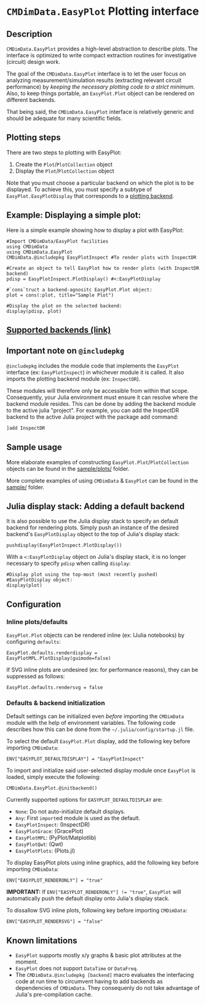 # `CMDimData.EasyPlot` Plotting interface

## Description

`CMDimData.EasyPlot` provides a high-level abstraction to describe plots.  The interface is optimized to write compact extraction routines for investigative (circuit) design work.

The goal of the `CMDimData.EasyPlot` interface is to let the user focus on analyzing measurement/simulation results (extracting relevant circuit performance) by *keeping the necessary plotting code to a strict minimum*.  Also, to keep things portable, an `EasyPlot.Plot` object can be rendered on different backends.

That being said, the `CMDimData.EasyPlot` interface is relatively generic and should be adequate for many scientific fields.

## Plotting steps

There are two steps to plotting with EasyPlot:

 1. Create the `Plot`/`PlotCollection` object
 2. Display the `Plot`/`PlotCollection` object

Note that you must choose a particular backend on which the plot is to be displayed.  To achieve this, you must specify a subtype of `EasyPlot.EasyPlotDisplay` that corresponds to a [plotting backend](EasyPlot_backends.md).

## Example: Displaying a simple plot:

Here is a simple example showing how to display a plot with EasyPlot:

	#Import CMDimData/EasyPlot facilities
	using CMDimData
	using CMDimData.EasyPlot
	CMDimData.@includepkg EasyPlotInspect #To render plots with InspectDR

	#Create an object to tell EasyPlot how to render plots (with InspectDR backend)
	pdisp = EasyPlotInspect.PlotDisplay() #<:EasyPlotDisplay

	#`cons`truct a backend-agnositc EasyPlot.Plot object:
	plot = cons(:plot, title="Sample Plot")

	#Display the plot on the selected backend:
	display(pdisp, plot)

## [Supported backends (link)](EasyPlot_backends.md)

## Important note on `@includepkg`

`@includepkg` includes the module code that implements the `EasyPlot` interface (ex: `EasyPlotInspect`) in whichever module it is called.  It also imports the plotting backend module (ex: `InspectDR`).

These modules will therefore only be accessible from within that scope.  Consequently, your Julia environment must ensure it can resolve where the backend module resides.  This can be done by adding the backend module to the active julia "project".  For example, you can add the InspectDR backend to the active Julia project with the package add command:

```julia
]add InspectDR
```

## Sample usage

More elaborate examples of constructing `EasyPlot.Plot`/`PlotCollection` objects can be found in the [sample/plots/](../sample/plots/) folder.

More complete examples of using `CMDimData` & `EasyPlot` can be found in the [sample/](../sample/) folder.

## Julia display stack: Adding a default backend

It is also possible to use the Julia display stack to specify an default backend for rendering plots. Simply push an instance of the desired backend's `EasyPlotDisplay` object to the top of Julia's display stack:

	pushdisplay(EasyPlotInspect.PlotDisplay())

With a `<:EasyPlotDisplay` object on Julia's display stack, it is no longer necessary to specify `pdisp` when calling `display`:

	#Display plot using the top-most (most recently pushed)
	#EasyPlotDisplay object:
	display(plot)

## Configuration

### Inline plots/defaults

`EasyPlot.Plot` objects can be rendered inline (ex: IJulia notebooks) by configuring `defaults`:

	EasyPlot.defaults.renderdisplay = EasyPlotMPL.PlotDisplay(guimode=false)

If SVG inline plots are undesired (ex: for performance reasons), they can be suppressed as follows:

	EasyPlot.defaults.rendersvg = false

### Defaults & backend initialization

Default settings can be initialized even *before* importing the `CMDimData` module with the help of environment variables.  The following code describes how this can be done from the `~/.julia/config/startup.jl` file.

To select the default `EasyPlot.Plot` display, add the following key before importing `CMDimData`:

	ENV["EASYPLOT_DEFAULTDISPLAY"] = "EasyPlotInspect"

To import and initialize said user-selected display module once `EasyPlot` is loaded, simply execute the following:

	CMDimData.EasyPlot.@initbackend()

Currently supported options for `EASYPLOT_DEFAULTDISPLAY` are:
 - `None`: Do not auto-initialize default displays.
 - `Any`: First `import`ed module is used as the default.
 - `EasyPlotInspect`: (InspectDR)
 - `EasyPlotGrace`: (GracePlot)
 - `EasyPlotMPL`: (PyPlot/Matplotlib)
 - `EasyPlotQwt`: (Qwt)
 - `EasyPlotPlots`: (Plots.jl)

To display EasyPlot plots using inline graphics, add the following key before importing `CMDimData`:

	ENV["EASYPLOT_RENDERONLY"] = "true"

**IMPORTANT:** If `ENV["EASYPLOT_RENDERONLY"] != "true"`, `EasyPlot` will automatically push the default display onto Julia's display stack.

To dissallow SVG inline plots, following key before importing `CMDimData`:

	ENV["EASYPLOT_RENDERSVG"] = "false"

## Known limitations

 - `EasyPlot` supports mostly x/y graphs & basic plot attributes at the moment.
 - `EasyPlot` does not support `DataTime` or `DataFreq`.
 - The `CMDimData.@includepkg [backend]` macro evaluates the interfacing code at run time to circumvent having to add backends as dependencies of `CMDimData`.  They consequenly do not take advantage of Julia's pre-compilation cache.


